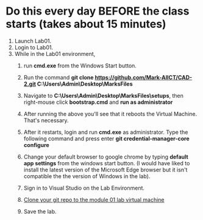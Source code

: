 
# Do this every day **BEFORE** the class starts (takes about 15 minutes)
1. Launch Lab01.
2. Login to Lab01.
3. While in the Lab01 environment,
   1. run **cmd.exe** from the Windows  Start button.
   2. Run the command **git clone https://github.com/Mark-AIICT/CAD-2.git C:\Users\Admin\Desktop\MarksFiles**
   3. Navigate to **C:\Users\Admin\Desktop\MarksFiles\setups**, then right-mouse click **bootstrap.cmd** and **run as administrator**
   4. After running the above you'll see that it reboots the Virtual Machine. That's necessary.
   5. After it restarts, login and run **cmd.exe** as administrator. Type the following command and press enter **git credential-manager-core configure**

   6. Change your default browser to google chrome by typing **default app settings** from the windows start button. (I would have liked to install the latest version of the Microsoft Edge browser but it isn't compatible the the version of Windows in the lab).
   7. Sign in to Visual Studio on the Lab Environment.
   8.  [Clone your git repo to the module 01 lab virtual machine](usingGitHubToSaveYourWork.md)
   9.  Save the lab.